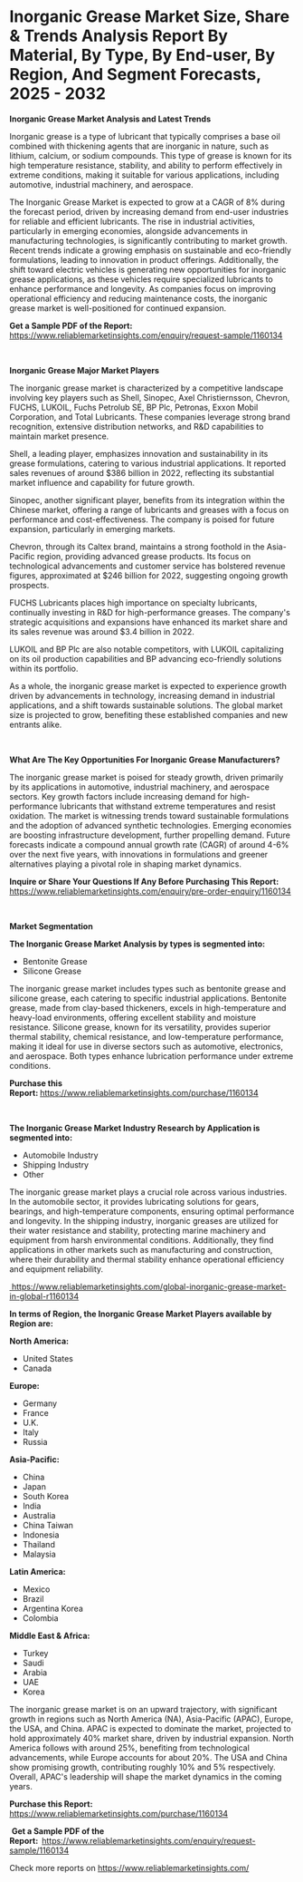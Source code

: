 <p><h1>Inorganic Grease Market Size, Share & Trends Analysis Report By Material, By Type, By End-user, By Region, And Segment Forecasts, 2025 - 2032</h1></p><p><strong>Inorganic Grease Market Analysis and Latest Trends</strong></p>
<p><p>Inorganic grease is a type of lubricant that typically comprises a base oil combined with thickening agents that are inorganic in nature, such as lithium, calcium, or sodium compounds. This type of grease is known for its high temperature resistance, stability, and ability to perform effectively in extreme conditions, making it suitable for various applications, including automotive, industrial machinery, and aerospace.</p><p>The Inorganic Grease Market is expected to grow at a CAGR of 8% during the forecast period, driven by increasing demand from end-user industries for reliable and efficient lubricants. The rise in industrial activities, particularly in emerging economies, alongside advancements in manufacturing technologies, is significantly contributing to market growth. Recent trends indicate a growing emphasis on sustainable and eco-friendly formulations, leading to innovation in product offerings. Additionally, the shift toward electric vehicles is generating new opportunities for inorganic grease applications, as these vehicles require specialized lubricants to enhance performance and longevity. As companies focus on improving operational efficiency and reducing maintenance costs, the inorganic grease market is well-positioned for continued expansion.</p></p>
<p><strong>Get a Sample PDF of the Report:&nbsp;</strong> <a href="https://www.reliablemarketinsights.com/enquiry/request-sample/1160134?utm_campaign=3535&utm_medium=2&utm_source=Github&utm_content=ia&utm_term=22032025&utm_id=inorganic-grease">https://www.reliablemarketinsights.com/enquiry/request-sample/1160134</a></p>
<p>&nbsp;</p>
<p><strong>Inorganic Grease Major Market Players</strong></p>
<p><p>The inorganic grease market is characterized by a competitive landscape involving key players such as Shell, Sinopec, Axel Christiernsson, Chevron, FUCHS, LUKOIL, Fuchs Petrolub SE, BP Plc, Petronas, Exxon Mobil Corporation, and Total Lubricants. These companies leverage strong brand recognition, extensive distribution networks, and R&D capabilities to maintain market presence.</p><p>Shell, a leading player, emphasizes innovation and sustainability in its grease formulations, catering to various industrial applications. It reported sales revenues of around $386 billion in 2022, reflecting its substantial market influence and capability for future growth.</p><p>Sinopec, another significant player, benefits from its integration within the Chinese market, offering a range of lubricants and greases with a focus on performance and cost-effectiveness. The company is poised for future expansion, particularly in emerging markets.</p><p>Chevron, through its Caltex brand, maintains a strong foothold in the Asia-Pacific region, providing advanced grease products. Its focus on technological advancements and customer service has bolstered revenue figures, approximated at $246 billion for 2022, suggesting ongoing growth prospects.</p><p>FUCHS Lubricants places high importance on specialty lubricants, continually investing in R&D for high-performance greases. The company's strategic acquisitions and expansions have enhanced its market share and its sales revenue was around $3.4 billion in 2022.</p><p>LUKOIL and BP Plc are also notable competitors, with LUKOIL capitalizing on its oil production capabilities and BP advancing eco-friendly solutions within its portfolio. </p><p>As a whole, the inorganic grease market is expected to experience growth driven by advancements in technology, increasing demand in industrial applications, and a shift towards sustainable solutions. The global market size is projected to grow, benefiting these established companies and new entrants alike.</p></p>
<p>&nbsp;</p>
<p><strong>What Are The Key Opportunities For Inorganic Grease Manufacturers?</strong></p>
<p><p>The inorganic grease market is poised for steady growth, driven primarily by its applications in automotive, industrial machinery, and aerospace sectors. Key growth factors include increasing demand for high-performance lubricants that withstand extreme temperatures and resist oxidation. The market is witnessing trends toward sustainable formulations and the adoption of advanced synthetic technologies. Emerging economies are boosting infrastructure development, further propelling demand. Future forecasts indicate a compound annual growth rate (CAGR) of around 4-6% over the next five years, with innovations in formulations and greener alternatives playing a pivotal role in shaping market dynamics.</p></p>
<p><strong>Inquire or Share Your Questions If Any Before Purchasing This Report:</strong> <a href="https://www.reliablemarketinsights.com/enquiry/pre-order-enquiry/1160134?utm_campaign=3535&utm_medium=2&utm_source=Github&utm_content=ia&utm_term=22032025&utm_id=inorganic-grease">https://www.reliablemarketinsights.com/enquiry/pre-order-enquiry/1160134</a></p>
<p>&nbsp;</p>
<p><strong>Market Segmentation</strong></p>
<p><strong>The Inorganic Grease Market Analysis by types is segmented into:</strong></p>
<p><ul><li>Bentonite Grease</li><li>Silicone Grease</li></ul></p>
<p><p>The inorganic grease market includes types such as bentonite grease and silicone grease, each catering to specific industrial applications. Bentonite grease, made from clay-based thickeners, excels in high-temperature and heavy-load environments, offering excellent stability and moisture resistance. Silicone grease, known for its versatility, provides superior thermal stability, chemical resistance, and low-temperature performance, making it ideal for use in diverse sectors such as automotive, electronics, and aerospace. Both types enhance lubrication performance under extreme conditions.</p></p>
<p><strong>Purchase this Report:&nbsp;</strong><a href="https://www.reliablemarketinsights.com/purchase/1160134?utm_campaign=3535&utm_medium=2&utm_source=Github&utm_content=ia&utm_term=22032025&utm_id=inorganic-grease">https://www.reliablemarketinsights.com/purchase/1160134</a></p>
<p>&nbsp;</p>
<p><strong>The Inorganic Grease Market Industry Research by Application is segmented into:</strong></p>
<p><ul><li>Automobile Industry</li><li>Shipping Industry</li><li>Other</li></ul></p>
<p><p>The inorganic grease market plays a crucial role across various industries. In the automobile sector, it provides lubricating solutions for gears, bearings, and high-temperature components, ensuring optimal performance and longevity. In the shipping industry, inorganic greases are utilized for their water resistance and stability, protecting marine machinery and equipment from harsh environmental conditions. Additionally, they find applications in other markets such as manufacturing and construction, where their durability and thermal stability enhance operational efficiency and equipment reliability.</p></p>
<p><a href="https://www.reliablemarketinsights.com/global-inorganic-grease-market-in-global-r1160134?utm_campaign=3535&utm_medium=2&utm_source=Github&utm_content=ia&utm_term=22032025&utm_id=inorganic-grease">&nbsp;https://www.reliablemarketinsights.com/global-inorganic-grease-market-in-global-r1160134</a></p>
<p><strong>In terms of Region, the Inorganic Grease Market Players available by Region are:</strong></p>
<p>
    <p> <strong> North America: </strong>
        <ul>
            <li>United States</li>
            <li>Canada</li>
        </ul>
        </p> 
    <p> <strong> Europe: </strong>
        <ul>
            <li>Germany</li>
            <li>France</li>
            <li>U.K.</li>
            <li>Italy</li>
            <li>Russia</li>
        </ul>
        </p> 
    <p> <strong> Asia-Pacific: </strong>
        <ul>
            <li>China</li>
            <li>Japan</li>
            <li>South Korea</li>
            <li>India</li>
            <li>Australia</li>
            <li>China Taiwan</li>
            <li>Indonesia</li>
            <li>Thailand</li>
            <li>Malaysia</li>
        </ul>
        </p> 
    <p> <strong> Latin America: </strong>
        <ul>
            <li>Mexico</li>
            <li>Brazil</li>
            <li>Argentina Korea</li>
            <li>Colombia</li>
        </ul>
        </p> 
    <p> <strong> Middle East & Africa: </strong>
        <ul>
            <li>Turkey</li>
            <li>Saudi</li>
            <li>Arabia</li>
            <li>UAE</li>
            <li>Korea</li>
        </ul>
    </p>
    </p>
<p><p>The inorganic grease market is on an upward trajectory, with significant growth in regions such as North America (NA), Asia-Pacific (APAC), Europe, the USA, and China. APAC is expected to dominate the market, projected to hold approximately 40% market share, driven by industrial expansion. North America follows with around 25%, benefiting from technological advancements, while Europe accounts for about 20%. The USA and China show promising growth, contributing roughly 10% and 5% respectively. Overall, APAC's leadership will shape the market dynamics in the coming years.</p></p>
<p><strong>Purchase this Report: </strong><a href="https://www.reliablemarketinsights.com/purchase/1160134?utm_campaign=3535&utm_medium=2&utm_source=Github&utm_content=ia&utm_term=22032025&utm_id=inorganic-grease">https://www.reliablemarketinsights.com/purchase/1160134</a></p>
<p>&nbsp;<strong>Get a Sample PDF of the Report:&nbsp;&nbsp;</strong><a href="https://www.reliablemarketinsights.com/enquiry/request-sample/1160134?utm_campaign=3535&utm_medium=2&utm_source=Github&utm_content=ia&utm_term=22032025&utm_id=inorganic-grease">https://www.reliablemarketinsights.com/enquiry/request-sample/1160134</a></p>
<p><strong></strong></p>
<p>Check more reports on <a href="https://www.reliablemarketinsights.com/?utm_campaign=3535&utm_medium=2&utm_source=Github&utm_content=ia&utm_term=22032025&utm_id=inorganic-grease">https://www.reliablemarketinsights.com/</a></p>